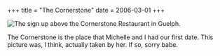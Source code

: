 +++
title = "The Cornerstone"
date = 2006-03-01
+++

![The sign up above the Cornerstone Restaurant in Guelph.](/photos/TheCornerstone.jpg)

The Cornerstone is the place that Michelle and I had our first date. This picture was, I think, actually taken by her. If so, sorry babe.
